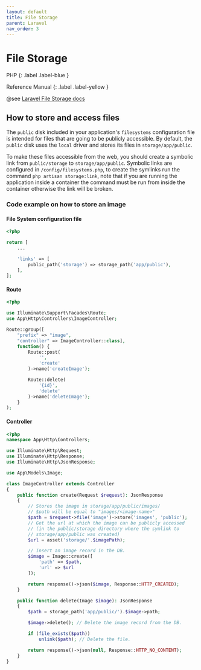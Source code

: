 ```yaml
---
layout: default
title: File Storage
parent: Laravel
nav_order: 3
---
```


# File Storage

PHP
{: .label .label-blue }

Reference Manual
{: .label .label-yellow }

@see [Laravel File Storage docs](https://laravel.com/docs/master/filesystem)

## How to store and access files

The `public` disk included in your application's `filesystems` configuration file is intended for files that are going to be publicly accessible. By default, the `public` disk uses the `local` driver and stores its files in `storage/app/public`.

To make these files accessible from the web, you should create a symbolic link from `public/storage` to `storage/app/public`. Symbolic links are configured in `/config/filesystems.php`, to create the symlinks run the command `php artisan storage:link`, note that if you are running the application inside a container the command must be run from inside the container otherwise the link will be broken.

### Code example on how to store an image

#### File System configuration file

```php
<?php

return [
    ...

    'links' => [
        public_path('storage') => storage_path('app/public'),
    ],
];
```

#### Route

```php
<?php

use Illuminate\Support\Facades\Route;
use App\Http\Controllers\ImageController;

Route::group([
    "prefix" => "image",
    "controller" => ImageController::class],
    function() {
        Route::post(
            '',
            'create'
        )->name('createImage');

        Route::delete(
            '{id}',
            'delete'
        )->name('deleteImage');
    }
);
```

#### Controller

```php
<?php
namespace App\Http\Controllers;

use Illuminate\Http\Request;
use Illuminate\Http\Response;
use Illuminate\Http\JsonResponse;

use App\Models\Image;

class ImageController extends Controller
{
    public function create(Request $request): JsonResponse
    {
        // Stores the image in storage/app/public/images/
        // $path will be equal to "images/<image-name>"
        $path = $request->file('image')->store('images', 'public');
        // Get the url at which the image can be publicly accessed
        // (in the public/storage directory where the symlink to
        // storage/app/public was created)
        $url = asset('storage/'.$imagePath);

        // Insert an image record in the DB.
        $image = Image::create([
            'path' => $path,
            'url' => $url
        ]);

        return response()->json($image, Response::HTTP_CREATED);
    }

    public function delete(Image $image): JsonResponse
    {
        $path = storage_path('app/public/').$image->path;

        $image->delete(); // Delete the image record from the DB.

        if (file_exists($path))
            unlink($path); // Delete the file.

        return response()->json(null, Response::HTTP_NO_CONTENT);
    }
}
```
